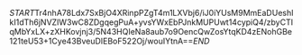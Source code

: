 $START$Tr4nhA78Ldx7SxBjO4XRinpPZgT4m1LXVbj6/iJ0iYUsM9MmEaDUeshIkI1dTh6jNVZIW3wC8ZDgqegPuA+yvsYWxEbPJnkMUPUwt14cypiQ4/zbyCTIqMbYxLX+zXHKovjnj3/5N43HQIeNa8aub7o9OencQwZosYtqKD4zENohGBe121teU53+1Cye43BveuDIEBoF522Oj/wouIYtnA==$END$